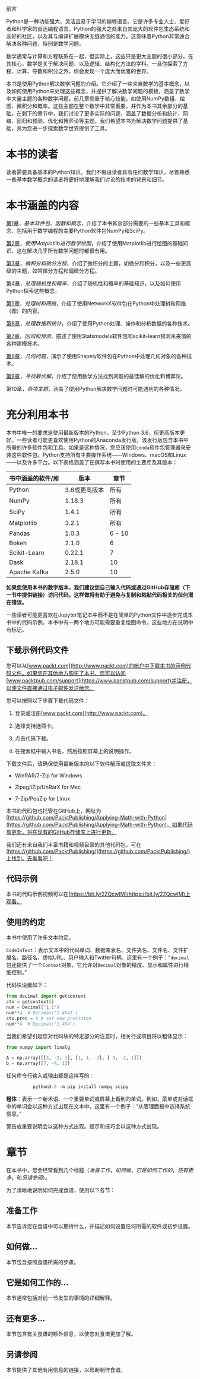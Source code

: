 前言

Python是一种功能强大、灵活且易于学习的编程语言。它是许多专业人士、爱好者和科学家的首选编程语言。Python的强大之处来自其庞大的软件包生态系统和友好的社区，以及其与编译扩展模块无缝通信的能力。这意味着Python非常适合解决各种问题，特别是数学问题。

数学通常与计算和方程联系在一起，但实际上，这些只是更大主题的很小部分。在其核心，数学是关于解决问题、以及逻辑、结构化方法的学科。一旦你探索了方程、计算、导数和积分之外，你会发现一个庞大而优雅的世界。

本书是使用Python解决数学问题的介绍。它介绍了一些来自数学的基本概念，以及如何使用Python来处理这些概念，并提供了解决数学问题的模板，涵盖了数学中大量主题的各种数学问题。前几章侧重于核心技能，如使用NumPy数组、绘图、微积分和概率。这些主题在整个数学中非常重要，并作为本书其余部分的基础。在剩下的章节中，我们讨论了更多实际的问题，涵盖了数据分析和统计、网络、回归和预测、优化和博弈论等主题。我们希望本书为解决数学问题提供了基础，并为您进一步探索数学世界提供了工具。

# 本书的读者

读者需要具备基本的Python知识。我们不假设读者具有任何数学知识，尽管熟悉一些基本数学概念的读者将更好地理解我们讨论的技术的背景和细节。

# 本书涵盖的内容

[第1章](6bc3b1d7-d916-4560-b4a3-8f4001bee082.xhtml)，*基本软件包、函数和概念*，介绍了本书其余部分需要的一些基本工具和概念，包括用于数学编程的主要Python软件包NumPy和SciPy。

[第2章](0f1d7ff9-fbe0-4b22-bee0-a5139e8d363d.xhtml)，*使用Matplotlib进行数学绘图*，介绍了使用Matplotlib进行绘图的基础知识，这在解决几乎所有数学问题时都很有用。

[第3章](1a62e7c6-06f5-4ee3-8f63-5bb14f6db553.xhtml)，*微积分和微分方程*，介绍了微积分的主题，如微分和积分，以及一些更高级的主题，如常微分方程和偏微分方程。

[第4章](5da67d86-40e0-4cc5-9dd1-26b6d52369af.xhtml)，*处理随机性和概率*，介绍了随机性和概率的基础知识，以及如何使用Python探索这些概念。

[第5章](c1a2f2ae-682f-469a-a00e-32c848bd1f38.xhtml)，*处理树和网络*，介绍了使用NetworkX软件包在Python中处理树和网络（图）的内容。

[第6章](87b0f91d-3086-41a9-995d-27fe7d364e8b.xhtml)，*处理数据和统计*，介绍了使用Python处理、操作和分析数据的各种技术。

[第7章](51dde93b-1346-4b79-af00-09004cc77864.xhtml)，*回归和预测*，描述了使用Statsmodels软件包和scikit-learn预测未来值的各种建模技术。

[第8章](227fb3df-2db7-4178-b284-29440606d274.xhtml)，*几何问题*，演示了使用Shapely软件包在Python中处理几何对象的各种技术。

[第9章](fc69a075-dc88-4105-a78d-77cb5d1bf441.xhtml)，*寻找最优解*，介绍了使用数学方法找到问题的最佳解的优化和博弈论。

第10章，*杂项主题*，涵盖了使用Python解决数学问题时可能遇到的各种情况。

# 充分利用本书

本书中唯一的要求是使用最新版本的Python，至少Python 3.6，但更高版本更好。一些读者可能更喜欢使用Python的Anaconda发行版，该发行版包含本书中所需的许多软件包和工具。如果是这种情况，您应该使用`conda`软件包管理器来安装这些软件包。Python支持所有主要操作系统——Windows、macOS和Linux——以及许多平台。以下表格涵盖了在撰写本书时使用的主要库及其版本：

| **书中涵盖的软件/库** | **版本** | **章节** |
| --- | --- | --- |
| Python | 3.6或更高版本 | 所有 |
| NumPy | 1.18.3 | 所有 |
| SciPy | 1.4.1 | 所有 |
| Matplotlib | 3.2.1 | 所有 |
| Pandas | 1.0.3 | 6 - 10 |
| Bokeh | 2.1.0 | 6 |
| Scikit-Learn | 0.22.1 | 7 |
| Dask | 2.18.1 | 10 |
| Apache Kafka | 2.5.0 | 10 |

**如果您使用本书的数字版本，我们建议您自己输入代码或通过GitHub存储库（下一节中提供链接）访问代码。这样做将有助于避免与复制和粘贴代码相关的任何潜在错误。**

一些读者可能更喜欢在Jupyter笔记本中而不是在简单的Python文件中逐步完成本书中的代码示例。本书中有一两个地方可能需要重复绘图命令。这些地方在说明中有标记。

## 下载示例代码文件

您可以从[www.packt.com](http://www.packt.com)的帐户中下载本书的示例代码文件。如果您在其他地方购买了本书，您可以访问[www.packtpub.com/support](https://www.packtpub.com/support)并注册，以便文件直接通过电子邮件发送给您。

您可以按照以下步骤下载代码文件：

1.  登录或注册[www.packt.com](http://www.packt.com)。

1.  选择支持选项卡。

1.  点击代码下载。

1.  在搜索框中输入书名，然后按照屏幕上的说明操作。

下载文件后，请确保使用最新版本的以下软件解压或提取文件夹：

+   WinRAR/7-Zip for Windows

+   Zipeg/iZip/UnRarX for Mac

+   7-Zip/PeaZip for Linux

本书的代码包也托管在GitHub上，网址为[https://github.com/PacktPublishing/Applying-Math-with-Python](https://github.com/PacktPublishing/Applying-Math-with-Python)。如果代码有更新，将在现有的GitHub存储库上进行更新。

我们还有来自我们丰富书籍和视频目录的其他代码包，可在[https://github.com/PacktPublishing/](https://github.com/PacktPublishing/)上找到。去看看吧！

## 代码示例

本书的代码示例视频可以在[https://bit.ly/2ZQcwIM](https://bit.ly/2ZQcwIM)上观看。

## 使用的约定

本书中使用了许多文本约定。

`CodeInText`：表示文本中的代码单词、数据库表名、文件夹名、文件名、文件扩展名、路径名、虚拟URL、用户输入和Twitter句柄。这里有一个例子：“`decimal`包还提供了一个`Context`对象，它允许对`Decimal`对象的精度、显示和属性进行精细控制。”

代码块设置如下：

```py
from decimal import getcontext
ctx = getcontext()
num = Decimal('1.1')
num**4  # Decimal('1.4641')
ctx.prec = 4 # set new precision
num**4  # Decimal('1.464')
```

当我们希望引起您对代码块的特定部分的注意时，相关行或项目将以粗体显示：

```py
from numpy import linalg

A = np.array([[3, -2, 1], [1, 1, -2], [-3, -2, 1]])
b = np.array([7, -4, 1])
```

任何命令行输入或输出都是这样写的：

```py
          python3.8 -m pip install numpy scipy

```

**粗体**：表示一个新术语、一个重要单词或屏幕上看到的单词。例如，菜单或对话框中的单词会以这种方式出现在文本中。这里有一个例子：“从管理面板中选择系统信息。”

警告或重要说明会以这种方式出现。提示和技巧会以这种方式出现。

# 章节

在本书中，您会经常看到几个标题（*准备工作*，*如何做*，*它是如何工作的*，*还有更多*，和*另请参阅*）。

为了清晰地说明如何完成食谱，使用以下各节：

## 准备工作

本节告诉您在食谱中可以期待什么，并描述如何设置任何所需的软件或初步设置。

## 如何做…

本节包含按照食谱所需的步骤。

## 它是如何工作的…

本节通常包括对前一节发生的事情的详细解释。

## 还有更多…

本节包含有关食谱的额外信息，以使您对食谱更加了解。

## 另请参阅

本节提供了其他有用信息的链接，以帮助制作食谱。
